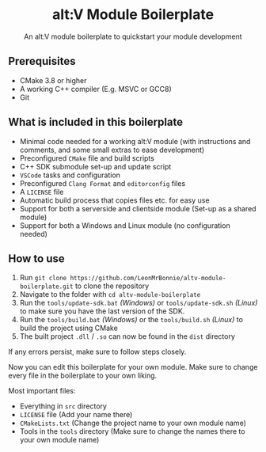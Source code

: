 <p align="center">
    <h1 align="center">alt:V Module Boilerplate</h1>
    <p align="center">An alt:V module boilerplate to quickstart your module development</a></p>
</p>

## Prerequisites

- CMake 3.8 or higher
- A working C++ compiler (E.g. MSVC or GCC8)
- Git

## What is included in this boilerplate

- Minimal code needed for a working alt:V module (with instructions and comments, and some small extras to ease development)
- Preconfigured `CMake` file and build scripts
- C++ SDK submodule set-up and update script
- `VSCode` tasks and configuration
- Preconfigured `Clang Format` and `editorconfig` files
- A `LICENSE` file
- Automatic build process that copies files etc. for easy use
- Support for both a serverside and clientside module (Set-up as a shared module)
- Support for both a Windows and Linux module (no configuration needed)

## How to use

1. Run `git clone https://github.com/LeonMrBonnie/altv-module-boilerplate.git` to clone the repository
2. Navigate to the folder with `cd altv-module-boilerplate`
3. Run the `tools/update-sdk.bat` *(Windows)* or `tools/update-sdk.sh` *(Linux)* to make sure you have the last version of the SDK.
4. Run the `tools/build.bat` *(Windows)* or the `tools/build.sh` *(Linux)* to build the project using CMake
5. The built project `.dll` / `.so` can now be found in the `dist` directory

If any errors persist, make sure to follow steps closely.

Now you can edit this boilerplate for your own module. Make sure to change every file in the boilerplate to your own liking.

Most important files:
- Everything in `src` directory
- `LICENSE` file (Add your name there)
- `CMakeLists.txt` (Change the project name to your own module name)
- Tools in the `tools` directory (Make sure to change the names there to your own module name)
